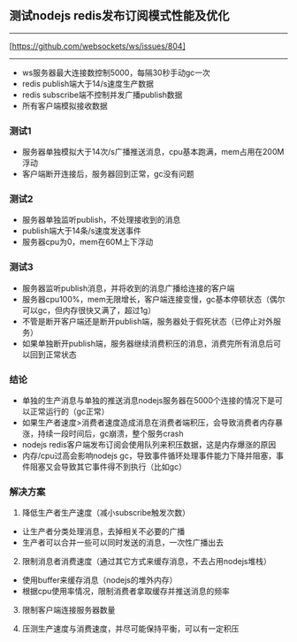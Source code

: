 ## 测试nodejs redis发布订阅模式性能及优化

____
[https://github.com/websockets/ws/issues/804]
____


+ ws服务器最大连接数控制5000，每隔30秒手动gc一次
+ redis publish端大于14/s速度生产数据
+ redis subscribe端不控制并发广播publish数据
+ 所有客户端模拟接收数据

### 测试1

+ 服务器单独模拟大于14次/s广播推送消息，cpu基本跑满，mem占用在200M浮动
+ 客户端断开连接后，服务器回到正常，gc没有问题

### 测试2

+ 服务器单独监听publish，不处理接收到的消息
+ publish端大于14条/s速度发送事件
+ 服务器cpu为0，mem在60M上下浮动

### 测试3

+ 服务器监听publish消息，并将收到的消息广播给连接的客户端
+ 服务器cpu100%，mem无限增长，客户端连接变慢，gc基本停顿状态（偶尔可以gc，但内存很快又满了，超过1g）
+ 不管是断开客户端还是断开publish端，服务器处于假死状态（已停止对外服务）
+ 如果单独断开publish端，服务器继续消费积压的消息，消费完所有消息后可以回到正常状态

### 结论

+ 单独的生产消息与单独的推送消息nodejs服务器在5000个连接的情况下是可以正常运行的（gc正常）
+ 如果生产者速度>消费者速度造成消息在消费者端积压，会导致消费者内存暴涨，持续一段时间后，gc崩溃，整个服务crash
+ nodejs redis客户端发布订阅会使用队列来积压数据，这是内存爆涨的原因
+ 内存/cpu过高会影响nodejs gc，导致事件循环处理事件能力下降并阻塞，事件阻塞又会导致其它事件得不到执行（比如gc）

### 解决方案

1. 降低生产者生产速度（减小subscribe触发次数）
+ 让生产者分类处理消息，去掉相关不必要的广播
+ 生产者可以合并一些可以同时发送的消息，一次性广播出去

2. 限制消息者消费速度（通过其它方式来缓存消息，不去占用nodejs堆栈）
+ 使用buffer来缓存消息（nodejs的堆外内存）
+ 根据cpu使用率情况，限制消费者拿取缓存并推送消息的频率

3. 限制客户端连接服务器数量

4. 压测生产速度与消费速度，并尽可能保持平衡，可以有一定积压